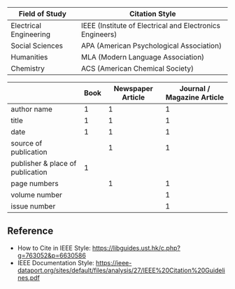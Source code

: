 
| Field of Study | Citation Style |
| --- | --- |
| Electrical Engineering | IEEE (Institute of Electrical and Electronics Engineers) |
| Social Sciences | APA (American Psychological Association) |
| Humanities | MLA (Modern Language Association) |
| Chemistry | ACS (American Chemical Society) |


|                                   | Book  | Newspaper Article | Journal / Magazine Article    |
| ---                               | ---   | ---               | ---                           |
| author name                       | 1     | 1                 | 1                             |
| title                             | 1     | 1                 | 1                             |
| date                              | 1     | 1                 | 1                             |
| source of publication             |       | 1                 | 1                             |
| publisher & place of publication  | 1     |                   |                               |
| page numbers                      |       | 1                 | 1                             |
| volume number                     |       |                   | 1                             |
| issue number                      |       |                   | 1                             |


## Reference
- How to Cite in IEEE Style: https://libguides.ust.hk/c.php?g=763052&p=6630586
- IEEE Documentation Style: https://ieee-dataport.org/sites/default/files/analysis/27/IEEE%20Citation%20Guidelines.pdf
